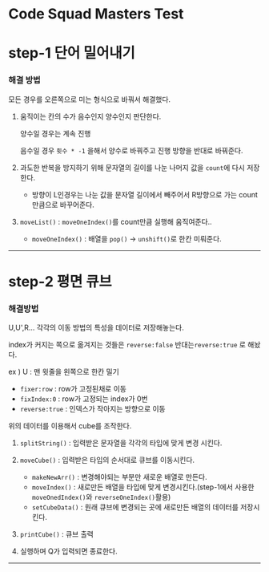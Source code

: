 # Code Squad Masters Test

# step-1 단어 밀어내기

### 해결 방법

모든 경우를 오른쪽으로 미는 형식으로 바꿔서 해결했다.

1. 움직이는 칸의 수가 음수인지 양수인지 판단한다.

   양수일 경우는 계속 진행

   음수일 경우 `횟수 * -1` 을해서 양수로 바꿔주고 진행 방향을 반대로 바꿔준다.

2. 과도한 반복을 방지하기 위해 문자열의 길이를 나눈 나머지 값을 `count`에 다시 저장한다.

   - 방향이 L인경우는 나눈 값을 문자열 길이에서 빼주어서 R방향으로 가는 count만큼으로 바꾸어준다.

3. `moveList()` : `moveOneIndex()`를 count만큼 실행해 움직여준다..
   - `moveOneIndex()` : 배열을 `pop()` -> `unshift()`로 한칸 미뤄준다.

---

# step-2 평면 큐브

### 해결방법

U,U',R... 각각의 이동 방법의 특성을 데이터로 저장해놓는다.

index가 커지는 쪽으로 옮겨지는 것들은 `reverse:false` 반대는`reverse:true` 로 해놨다.

ex ) U : 맨 윗줄을 왼쪽으로 한칸 밀기

- `fixer:row` : row가 고정된채로 이동
- `fixIndex:0` : row가 고정되는 index가 0번
- `reverse:true` : 인덱스가 작아지는 방향으로 이동

위의 데이터를 이용해서 cube를 조작한다.

1. `splitString()` : 입력받은 문자열을 각각의 타입에 맞게 변경 시킨다.
2. `moveCube()` : 입력받은 타입의 순서대로 큐브를 이동시킨다.

   - `makeNewArr()` : 변경해야되는 부분만 새로운 배열로 만든다.
   - `moveIndex()` : 새로만든 배열을 타입에 맞게 변경시킨다.(step-1에서 사용한 `moveOnedIndex()`와 `reverseOneIndex()`활용)
   - `setCubeData()` : 원래 큐브에 변경되는 곳에 새로만든 배열의 데이터를 저장시킨다.

3. `printCube()` : 큐브 출력
4. 실행하며 Q가 입력되면 종료한다.

---
